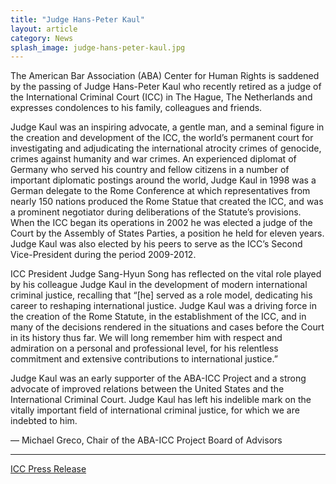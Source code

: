 ```yaml
---
title: "Judge Hans-Peter Kaul"
layout: article
category: News
splash_image: judge-hans-peter-kaul.jpg
---
```

The American Bar Association (ABA) Center for Human Rights is saddened by the passing of Judge Hans-Peter Kaul who recently retired as a judge of the International Criminal Court (ICC) in The Hague, The Netherlands and expresses condolences to his family, colleagues and friends.

Judge Kaul was an inspiring advocate, a gentle man, and a seminal figure in the creation and development of the ICC, the world’s permanent court for investigating and adjudicating the international atrocity crimes of genocide, crimes against humanity and war crimes. An experienced diplomat of Germany who served his country and fellow citizens in a number of important diplomatic postings around the world, Judge Kaul in 1998 was a German delegate to the Rome Conference at which representatives from nearly 150 nations produced the Rome Statue that created the ICC, and was a prominent negotiator during deliberations of the Statute’s provisions. When the ICC began its operations in 2002 he was elected a judge of the Court by the Assembly of States Parties, a position he held for eleven years. Judge Kaul was also elected by his peers to serve as the ICC’s Second Vice-President during the period 2009-2012. 

ICC President Judge Sang-Hyun Song has reflected on the vital role played by his colleague Judge Kaul in the development of modern international criminal justice, recalling that “[he] served as a role model, dedicating his career to reshaping international justice. Judge Kaul was a driving force in the creation of the Rome Statute, in the establishment of the ICC, and in many of the decisions rendered in the situations and cases before the Court in its history thus far. We will long remember him with respect and admiration on a personal and professional level, for his relentless commitment and extensive contributions to international justice.” 

Judge Kaul was an early supporter of the ABA-ICC Project and a strong advocate of improved relations between the United States and the International Criminal Court. Judge Kaul has left his indelible mark on the vitally important field of international criminal justice, for which we are indebted to him.

— Michael Greco, Chair of the ABA-ICC Project Board of Advisors



---


[ICC Press Release](http://www.icc-cpi.int/en_menus/icc/press%20and%20media/press%20releases/Pages/pr1032.aspx)